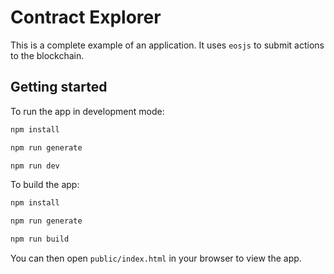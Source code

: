 # Contract Explorer

This is a complete example of an application. It uses `eosjs` to submit actions
to the blockchain.

## Getting started

To run the app in development mode:

```bash
npm install

npm run generate

npm run dev
```

To build the app:

```bash
npm install

npm run generate

npm run build
```

You can then open `public/index.html` in your browser to view the app.

